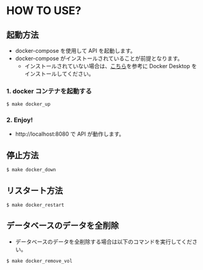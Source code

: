 # HOW TO USE?

## 起動方法

- docker-compose を使用して API を起動します。
- docker-compose がインストールされていることが前提となります。
  - インストールされていない場合は、[こちら](https://docs.docker.com/compose/install/)を参考に Docker Desktop をインストールしてください。

### 1. docker コンテナを起動する

```bash
$ make docker_up
```

### 2. Enjoy!

- http://localhost:8080 で API が動作します。


## 停止方法

```bash
$ make docker_down
```

## リスタート方法

```bash
$ make docker_restart
```


## データベースのデータを全削除

- データベースのデータを全削除する場合は以下のコマンドを実行してください。

```bash
$ make docker_remove_vol
```